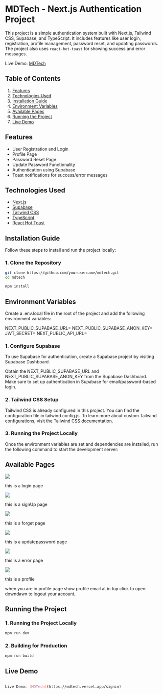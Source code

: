 # MDTech - Next.js Authentication Project

This project is a simple authentication system built with Next.js, Tailwind CSS, Supabase, and TypeScript. It includes features like user login, registration, profile management, password reset, and updating passwords. The project also uses `react-hot-toast` for showing success and error messages.

Live Demo: [MDTech](https://mdtech.vercel.app/signin)

## Table of Contents

1. [Features](#features)
2. [Technologies Used](#technologies-used)
3. [Installation Guide](#installation-guide)
4. [Environment Variables](#environment-variables)
5. [Available Pages](#available-pages)
6. [Running the Project](#running-the-project)
7. [Live Demo](#live-demo)

## Features

- User Registration and Login
- Profile Page
- Password Reset Page
- Update Password Functionality
- Authentication using Supabase
- Toast notifications for success/error messages

## Technologies Used

- [Next.js](https://nextjs.org/)
- [Supabase](https://supabase.io/)
- [Tailwind CSS](https://tailwindcss.com/)
- [TypeScript](https://www.typescriptlang.org/)
- [React Hot Toast](https://react-hot-toast.com/)

## Installation Guide

Follow these steps to install and run the project locally:

### 1. Clone the Repository

```bash
git clone https://github.com/yourusername/mdtech.git
cd mdtech

npm install

```

## Environment Variables

Create a .env.local file in the root of the project and add the following environment variables:

NEXT_PUBLIC_SUPABASE_URL=<your-supabase-url>
NEXT_PUBLIC_SUPABASE_ANON_KEY=<your-supabase-anon-key>
JWT_SECRET=<your-jwt-secret>
NEXT_PUBLIC_API_URL=<your-api-url>

### 1. Configure Supabase

To use Supabase for authentication, create a Supabase project by visiting Supabase Dashboard.

Obtain the NEXT_PUBLIC_SUPABASE_URL and NEXT_PUBLIC_SUPABASE_ANON_KEY from the Supabase Dashboard.
Make sure to set up authentication in Supabase for email/password-based login.

### 2. Tailwind CSS Setup

Tailwind CSS is already configured in this project. You can find the configuration file in tailwind.config.js. To learn more about custom Tailwind configurations, visit the Tailwind CSS documentation.

### 3. Running the Project Locally

Once the environment variables are set and dependencies are installed, run the following command to start the development server:

## Available Pages

![](https://github.com/themagicdev3351/mdtech/tree/main/public/login.png)

this is a login page

![](https://github.com/themagicdev3351/mdtech/tree/main/public/signup.png)

this is a signUp page

![](https://github.com/themagicdev3351/mdtech/tree/main/public/forget.png)

this is a forget page

![](https://github.com/themagicdev3351/mdtech/tree/main/public/updatepassword.png)

this is a updatepassword page

![](https://github.com/themagicdev3351/mdtech/tree/main/public/error.png)

this is a error page

![](https://github.com/themagicdev3351/mdtech/tree/main/public/profile.png)

this is a profile 

when you are in profile page show profile email at in top click to open downdawn to logout your account.


## Running the Project

### 1. Running the Project Locally

```bash
npm run dev 

```


### 2. Building for Production

```bash
npm run build

```

## Live Demo

```bash

Live Demo: [MDTech](https://mdtech.vercel.app/signin)

```
